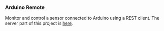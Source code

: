 ### Arduino Remote

Monitor and control a sensor connected to Arduino using a REST client. The server part of this project is [here](https://github.com/shoaibk/arduino-server).


